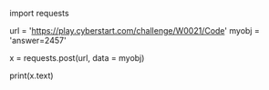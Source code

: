 import requests

url = 'https://play.cyberstart.com/challenge/W0021/Code'
myobj = 'answer=2457'

x = requests.post(url, data = myobj)

print(x.text)